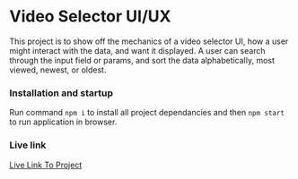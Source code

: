 # Video Selector UI/UX

This project is to show off the mechanics of a video selector UI, how a user might interact with the data, and want it displayed. A user can search through the input field or params, and sort the data alphabetically, most viewed, newest, or oldest.

### Installation and startup

Run command ```npm i``` to install all project dependancies and then ```npm start``` to run application in browser.

### Live link

[Live Link To Project](https://serp.vercel.app/)
